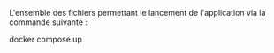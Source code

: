 L'ensemble des fichiers permettant le lancement de l'application via la commande suivante :

docker compose up

